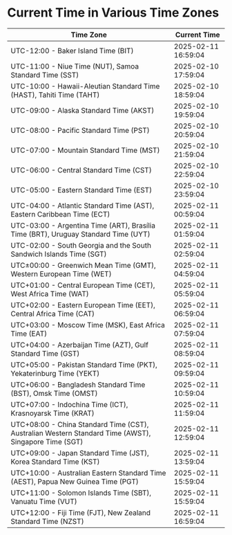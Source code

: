 # Current Time in Various Time Zones

| Time Zone | Current Time |
|-----------|--------------|
| UTC-12:00 - Baker Island Time (BIT) | 2025-02-11 16:59:04 |
| UTC-11:00 - Niue Time (NUT), Samoa Standard Time (SST) | 2025-02-10 17:59:04 |
| UTC-10:00 - Hawaii-Aleutian Standard Time (HAST), Tahiti Time (TAHT) | 2025-02-10 18:59:04 |
| UTC-09:00 - Alaska Standard Time (AKST) | 2025-02-10 19:59:04 |
| UTC-08:00 - Pacific Standard Time (PST) | 2025-02-10 20:59:04 |
| UTC-07:00 - Mountain Standard Time (MST) | 2025-02-10 21:59:04 |
| UTC-06:00 - Central Standard Time (CST) | 2025-02-10 22:59:04 |
| UTC-05:00 - Eastern Standard Time (EST) | 2025-02-10 23:59:04 |
| UTC-04:00 - Atlantic Standard Time (AST), Eastern Caribbean Time (ECT) | 2025-02-11 00:59:04 |
| UTC-03:00 - Argentina Time (ART), Brasília Time (BRT), Uruguay Standard Time (UYT) | 2025-02-11 01:59:04 |
| UTC-02:00 - South Georgia and the South Sandwich Islands Time (SGT) | 2025-02-11 02:59:04 |
| UTC±00:00 - Greenwich Mean Time (GMT), Western European Time (WET) | 2025-02-11 04:59:04 |
| UTC+01:00 - Central European Time (CET), West Africa Time (WAT) | 2025-02-11 05:59:04 |
| UTC+02:00 - Eastern European Time (EET), Central Africa Time (CAT) | 2025-02-11 06:59:04 |
| UTC+03:00 - Moscow Time (MSK), East Africa Time (EAT) | 2025-02-11 07:59:04 |
| UTC+04:00 - Azerbaijan Time (AZT), Gulf Standard Time (GST) | 2025-02-11 08:59:04 |
| UTC+05:00 - Pakistan Standard Time (PKT), Yekaterinburg Time (YEKT) | 2025-02-11 09:59:04 |
| UTC+06:00 - Bangladesh Standard Time (BST), Omsk Time (OMST) | 2025-02-11 10:59:04 |
| UTC+07:00 - Indochina Time (ICT), Krasnoyarsk Time (KRAT) | 2025-02-11 11:59:04 |
| UTC+08:00 - China Standard Time (CST), Australian Western Standard Time (AWST), Singapore Time (SGT) | 2025-02-11 12:59:04 |
| UTC+09:00 - Japan Standard Time (JST), Korea Standard Time (KST) | 2025-02-11 13:59:04 |
| UTC+10:00 - Australian Eastern Standard Time (AEST), Papua New Guinea Time (PGT) | 2025-02-11 15:59:04 |
| UTC+11:00 - Solomon Islands Time (SBT), Vanuatu Time (VUT) | 2025-02-11 15:59:04 |
| UTC+12:00 - Fiji Time (FJT), New Zealand Standard Time (NZST) | 2025-02-11 16:59:04 |
